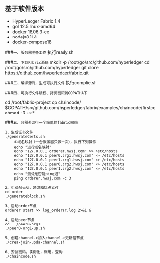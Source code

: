 ## 基于软件版本
* HyperLedger Fabric 1.4
* go1.12.5.linux-amd64
* docker 18.06.3-ce
* nodejs8.11.4
* docker-compose18

###`一、服务器准备工作`
执行ready.sh

###`二、下载Fabric源码`
mkdir -p /root/go/src/github.com/hyperledger
cd /root/go/src/github.com/hyperledger
git clone https://github.com/hyperledger/fabric.git

###`三、编译源码，生成可执行文件`
执行complie.sh


###`四、可执行文件赋权、拷贝链码到GOPATHA下`

cd /root/fabric-project
cp chaincode/ $GOPATH/src/github.com/hyperledger/fabric/examples/chaincode/firstcc
chmod -R +x *


###`五、容器外运行一个简单的fabric网络`

    1、生成证书文件
    ./generateCerts.sh
        ①域名映射（一台服务器只做一次），执行下列操作
        echo "进行域名映射"
        echo "127.0.0.1 orderer.hwsj.com" >> /etc/hosts
        echo "127.0.0.1 peer0.org1.hwsj.com" >> /etc/hosts
        echo "127.0.0.1 peer1.org1.hwsj.com" >> /etc/hosts
        echo "127.0.0.1 peer0.org2.hwsj.com" >> /etc/hosts
        echo "127.0.0.1 peer1.org2.hwsj.com" >> /etc/hosts
        echo "测试是否能ping通"
        ping orderer.hwsj.com -c 3
    
    2、生成创世块、通道和锚点文件
    cd order
    ./generateblock.sh
    
    3、启动order节点
    orderer start >> log_orderer.log 2>&1 &
    
    4、启动peer节点
    cd ../peer0-org1
    ./peer0-org1-up.sh
    
    5、创建channel->加入channel->更新锚节点
    ./crea-join-upda-channel.sh
    
    6、安装链码，实例化，调用，查询
    ./chaincode.sh